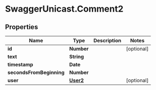# SwaggerUnicast.Comment2

## Properties

Name | Type | Description | Notes
------------ | ------------- | ------------- | -------------
**id** | **Number** |  | [optional] 
**text** | **String** |  | 
**timestamp** | **Date** |  | 
**secondsFromBeginning** | **Number** |  | 
**user** | [**User2**](User2.md) |  | [optional] 


